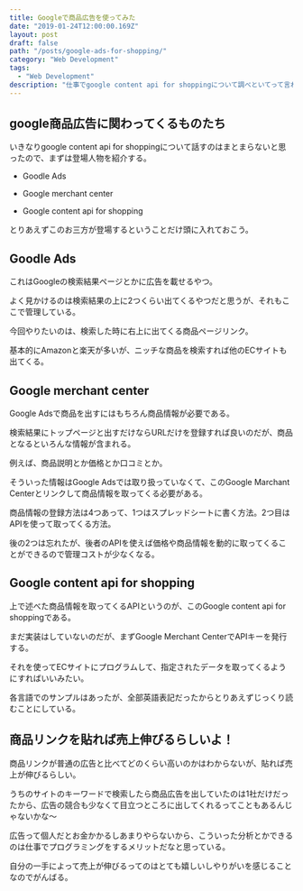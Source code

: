 ```yaml
---
title: Googleで商品広告を使ってみた
date: "2019-01-24T12:00:00.169Z"
layout: post
draft: false
path: "/posts/google-ads-for-shopping/"
category: "Web Development"
tags:
  - "Web Development"
description: "仕事でgoogle content api for shoppingについて調べといてって言われたからとりあえず調べてわかったことをまとめる。"
---
```


## google商品広告に関わってくるものたち

いきなりgoogle content api for shoppingについて話すのはまとまらないと思ったので、まずは登場人物を紹介する。

* Goodle Ads

* Google merchant center

* Google content api for shopping

とりあえずこのお三方が登場するということだけ頭に入れておこう。

## Goodle Ads

これはGoogleの検索結果ページとかに広告を載せるやつ。

よく見かけるのは検索結果の上に2つくらい出てくるやつだと思うが、それもここで管理している。

今回やりたいのは、検索した時に右上に出てくる商品ページリンク。

基本的にAmazonと楽天が多いが、ニッチな商品を検索すれば他のECサイトも出てくる。

## Google merchant center

Google Adsで商品を出すにはもちろん商品情報が必要である。

検索結果にトップページと出すだけならURLだけを登録すれば良いのだが、商品となるといろんな情報が含まれる。

例えば、商品説明とか価格とか口コミとか。

そういった情報はGoogle Adsでは取り扱っていなくて、このGoogle Marchant Centerとリンクして商品情報を取ってくる必要がある。

商品情報の登録方法は4つあって、1つはスプレッドシートに書く方法。2つ目はAPIを使って取ってくる方法。

後の2つは忘れたが、後者のAPIを使えば価格や商品情報を動的に取ってくることができるので管理コストが少なくなる。

## Google content api for shopping

上で述べた商品情報を取ってくるAPIというのが、このGoogle content api for shoppingである。

まだ実装はしていないのだが、まずGoogle Merchant CenterでAPIキーを発行する。

それを使ってECサイトにプログラムして、指定されたデータを取ってくるようにすればいいみたい。

各言語でのサンプルはあったが、全部英語表記だったからとりあえずじっくり読むことにしている。

## 商品リンクを貼れば売上伸びるらしいよ！

商品リンクが普通の広告と比べてどのくらい高いのかはわからないが、貼れば売上が伸びるらしい。

うちのサイトのキーワードで検索したら商品広告を出していたのは1社だけだったから、広告の競合も少なくて目立つところに出してくれるってこともあるんじゃないかな〜

広告って個人だとお金かかるしあまりやらないから、こういった分析とかできるのは仕事でプログラミングをするメリットだなと思っている。

自分の一手によって売上が伸びるってのはとても嬉しいしやりがいを感じることなのでがんばる。
